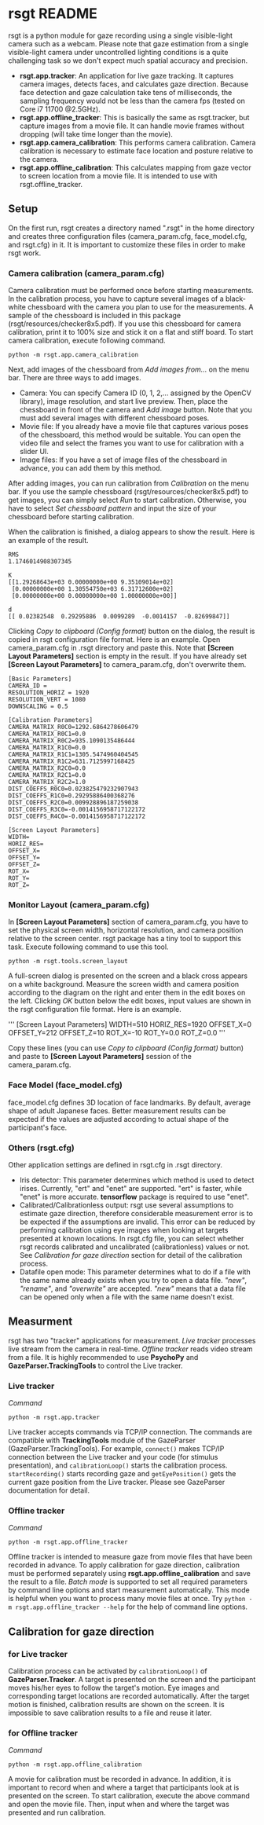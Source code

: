 # rsgt README

rsgt is a python module for gaze recording using a single visible-light camera such as a webcam.  Please note that gaze estimation from a single visible-light camera under uncontrolled lighting conditions is a quite challenging task so we don't expect much spatial accuracy and precision.

- **rsgt.app.tracker**: An application for live gaze tracking.  It captures camera images, detects faces, and calculates gaze direction.  Because face detection and gaze calculation take tens of milliseconds, the sampling frequency would not be less than the camera fps (tested on Core i7 11700 @2.5GHz).
- **rsgt.app.offline_tracker**: This is basically the same as rsgt.tracker, but capture images from a movie file.  It can handle movie frames without dropping (will take time longer than the movie).
- **rsgt.app.camera_calibration**: This performs camera calibration.  Camera calibration is necessary to estimate face location and posture relative to the camera.
- **rsgt.app.offline_calibration**: This calculates mapping from gaze vector to screen location from a movie file.  It is intended to use with rsgt.offline_tracker.

## Setup

On the first run, rsgt creates a directory named ".rsgt" in the home directory and creates three configuration files (camera_param.cfg, face_model.cfg, and rsgt.cfg) in it.  It is important to customize these files in order to make rsgt work.

### Camera calibration (camera_param.cfg)

Camera calibration must be performed once before starting measurements.  In the calibration process, you have to capture several images of a black-white chessboard with the camera you plan to use for the measurements.  A sample of the chessboard is included in this package (rsgt/resources/checker8x5.pdf).  If you use this chessboard for camera calibration, print it to 100% size and stick it on a flat and stiff board.
To start camera calibration, execute following command.

```
python -m rsgt.app.camera_calibration
```

Next, add images of the chessboard from *Add images from...* on the menu bar.  There are three ways to add images.

- Camera: You can specify Camera ID (0, 1, 2,... assigned by the OpenCV library), image resolution, and start live preview.  Then, place the chessboard in front of the camera and *Add image* button.  Note that you must add several images with different chessboard poses.
- Movie file: If you already have a movie file that captures various poses of the chessboard, this method would be suitable.  You can open the video file and select the frames you want to use for calibration with a slider UI.
- Image files: If you have a set of image files of the chessboard in advance, you can add them by this method.

After adding images, you can run calibration from *Calibration* on the menu bar.  If you use the sample chessboard (rsgt/resources/checker8x5.pdf) to get images, you can simply select *Run* to start calibration.  Otherwise, you have to select *Set chessboard pattern* and input the size of your chessboard before starting calibration.

When the calibration is finished, a dialog appears to show the result.  Here is an example of the result.

```
RMS
1.1746014908307345

K
[[1.29268643e+03 0.00000000e+00 9.35109014e+02]
 [0.00000000e+00 1.30554750e+03 6.31712600e+02]
 [0.00000000e+00 0.00000000e+00 1.00000000e+00]]

d
[[ 0.02382548  0.29295886  0.0099289  -0.0014157  -0.82699847]]
```

Clicking *Copy to clipboard (Config format)* button on the dialog, the result is copied in rsgt configuration file format.  Here is an example.  Open camera_param.cfg in .rsgt directory and paste this.  Note that **[Screen Layout Parameters]** section is empty in the result.  If you have already set **[Screen Layout Parameters]** to camera_param.cfg, don't overwrite them.

```
[Basic Parameters]
CAMERA_ID = 
RESOLUTION_HORIZ = 1920
RESOLUTION_VERT = 1080
DOWNSCALING = 0.5

[Calibration Parameters]
CAMERA_MATRIX_R0C0=1292.6864278606479
CAMERA_MATRIX_R0C1=0.0
CAMERA_MATRIX_R0C2=935.1090135486444
CAMERA_MATRIX_R1C0=0.0
CAMERA_MATRIX_R1C1=1305.5474960404545
CAMERA_MATRIX_R1C2=631.7125997168425
CAMERA_MATRIX_R2C0=0.0
CAMERA_MATRIX_R2C1=0.0
CAMERA_MATRIX_R2C2=1.0
DIST_COEFFS_R0C0=0.023825479232907943
DIST_COEFFS_R1C0=0.29295886400368276
DIST_COEFFS_R2C0=0.009928896187259038
DIST_COEFFS_R3C0=-0.0014156958717122172
DIST_COEFFS_R4C0=-0.0014156958717122172

[Screen Layout Parameters]
WIDTH=
HORIZ_RES=
OFFSET_X=
OFFSET_Y=
OFFSET_Z=
ROT_X=
ROT_Y=
ROT_Z=
```

### Monitor Layout (camera_param.cfg)

In **[Screen Layout Parameters]** section of camera_param.cfg, you have to set the physical screen width, horizontal resolution, and camera position relative to the screen center.
rsgt package has a tiny tool to support this task.
Execute following command to use this tool.

```
python -m rsgt.tools.screen_layout
```

A full-screen dialog is presented on the screen and a black cross appears on a white background.  Measure the screen width and camera position according to the diagram on the right and enter them in the edit boxes on the left.  Clicking *OK* button below the edit boxes, input values are shown in the rsgt configuration file format.  Here is an example.

'''
[Screen Layout Parameters]
WIDTH=510
HORIZ_RES=1920
OFFSET_X=0
OFFSET_Y=212
OFFSET_Z=10
ROT_X=-10
ROT_Y=0.0
ROT_Z=0.0
'''

Copy these lines (you can use *Copy to clipboard (Config format)* button) and paste to **[Screen Layout Parameters]** session of the camera_param.cfg.


### Face Model (face_model.cfg)

face_model.cfg defines 3D location of face landmarks.  By default, average shape of adult Japanese faces.  Better measurement results can be expected if the values are adjusted according to actual shape of the participant's face.

### Others (rsgt.cfg)

Other application settings are defined in rsgt.cfg in .rsgt directory.

- Iris detector: This parameter determines which method is used to detect irises.  Currently, "ert" and "enet" are supported. "ert" is faster, while "enet" is more accurate. **tensorflow** package is required to use "enet".
- Calibrated/Calibrationless output: rsgt use several assumptions to estimate gaze direction, therefore considerable measurement error is to be expected if the assumptions are invalid.  This error can be reduced by performing calibration using eye images when looking at targets presented at known locations.  In rsgt.cfg file, you can select whether rsgt records calibrated and uncalibrated (calibrationless) values or not.  See *Calibration for gaze direction* section for detail of the calibration process.
- Datafile open mode: This parameter determines what to do if a file with the same name already exists when you try to open a data file. *"new"*, *"rename"*, and *"overwrite"* are accepted.  *"new"* means that a data file can be opened only when a file with the same name doesn't exist.


## Measurment

rsgt has two "tracker" applications for measurement.  *Live tracker* processes live stream from the camera in real-time.  *Offline tracker* reads video stream from a file.  It is highly recommended to use **PsychoPy** and **GazeParser.TrackingTools** to control the Live tracker.

### Live tracker

*Command*

```
python -m rsgt.app.tracker
```

Live tracker accepts commands via TCP/IP connection.  The commands are compatible with **TrackingTools** module of the GazeParser (GazeParser.TrackingTools).  For example, `connect()` makes TCP/IP connection between the Live tracker and your code (for stimulus presentation), and `calibrationLoop()` starts the calibration process.  `startRecording()` starts recording gaze and `getEyePosition()` gets the current gaze position from the Live tracker.  Please see GazeParser documentation for detail.

### Offline tracker

*Command*

```
python -m rsgt.app.offline_tracker
```

Offline tracker is intended to measure gaze from movie files that have been recorded in advance.  To apply calibration for gaze direction, calibration must be performed separately using **rsgt.app.offline_calibration** and save the result to a file.  *Batch mode* is supported to set all required parameters by command line options and start measurement automatically.  This mode is helpful when you want to process many movie files at once.  Try `python -m rsgt.app.offline_tracker --help` for the help of command line options.


## Calibration for gaze direction

### for Live tracker

Calibration process can be activated by `calibrationLoop()` of **GazeParser.Tracker**.  A target is presented on the screen and the participant moves his/her eyes to follow the target's motion.  Eye images and corresponding target locations are recorded automatically.  After the target motion is finished, calibration results are shown on the screen.  It is impossible to save calibration results to a file and reuse it later.

### for Offline tracker

*Command*

```
python -m rsgt.app.offline_calibration
```

A movie for calibration must be recorded in advance.  In addition, it is important to record when and where a target that participants look at is presented on the screen.  To start calibration, execute the above command and open the movie file.  Then, input when and where the target was presented and run calibration.
